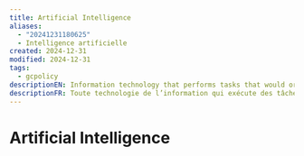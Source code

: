 ```yaml
---
title: Artificial Intelligence
aliases:
  - "20241231180625"
  - Intelligence artificielle
created: 2024-12-31
modified: 2024-12-31
tags:
  - gcpolicy
descriptionEN: Information technology that performs tasks that would ordinarily require biological brainpower to accomplish, such as making sense of spoken language, learning behaviours, or solving problems.
descriptionFR: Toute technologie de l’information qui exécute des tâches pour lesquelles il faut habituellement faire appel à l’intelligence biologique, comme comprendre le langage parlé, apprendre des comportements ou résoudre des problèmes.
---
```

# Artificial Intelligence
